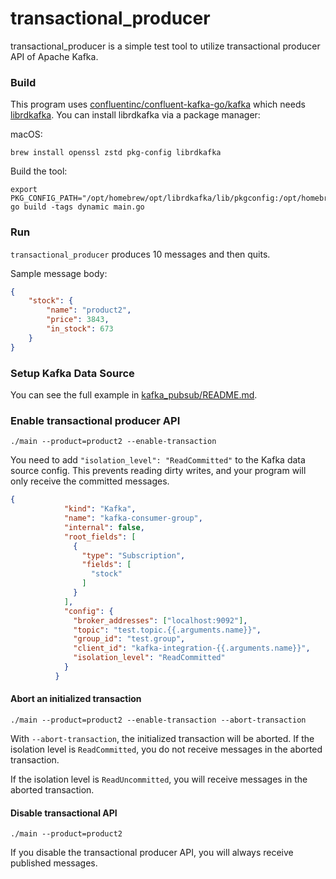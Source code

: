 # transactional_producer

transactional_producer is a simple test tool to utilize transactional producer API of Apache Kafka.


### Build

This program uses [confluentinc/confluent-kafka-go/kafka](https://github.com/confluentinc/confluent-kafka-go/kafka) which needs
[librdkafka](https://github.com/edenhill/librdkafka). You can install librdkafka via a package manager:

macOS:

```
brew install openssl zstd pkg-config librdkafka
```

Build the tool:

```
export PKG_CONFIG_PATH="/opt/homebrew/opt/librdkafka/lib/pkgconfig:/opt/homebrew/opt/openssl@3/lib/pkgconfig"
go build -tags dynamic main.go
```

### Run

`transactional_producer` produces 10 messages and then quits.

Sample message body:

```json
{
	"stock": {
		"name": "product2",
		"price": 3843,
		"in_stock": 673
	}
}
```

### Setup Kafka Data Source

You can see the full example in [kafka_pubsub/README.md](../README.md).

### Enable transactional producer API

```
./main --product=product2 --enable-transaction
```

You need to add `"isolation_level": "ReadCommitted"` to the Kafka data source config. This prevents reading
dirty writes, and your program will only receive the committed messages.

```json
{
            "kind": "Kafka",
            "name": "kafka-consumer-group",
            "internal": false,
            "root_fields": [
              {
                "type": "Subscription",
                "fields": [
                  "stock"
                ]
              }
            ],
            "config": {
              "broker_addresses": ["localhost:9092"],
              "topic": "test.topic.{{.arguments.name}}",
              "group_id": "test.group",
              "client_id": "kafka-integration-{{.arguments.name}}",
              "isolation_level": "ReadCommitted"
            }
          }
```

#### Abort an initialized transaction

```
./main --product=product2 --enable-transaction --abort-transaction
```

With `--abort-transaction`, the initialized transaction will be aborted. If the isolation level is `ReadCommitted`, you do not receive
messages in the aborted transaction.

If the isolation level is `ReadUncommitted`, you will receive messages in the aborted transaction.

#### Disable transactional API

```
./main --product=product2
```

If you disable the transactional producer API, you will always receive published messages. 
